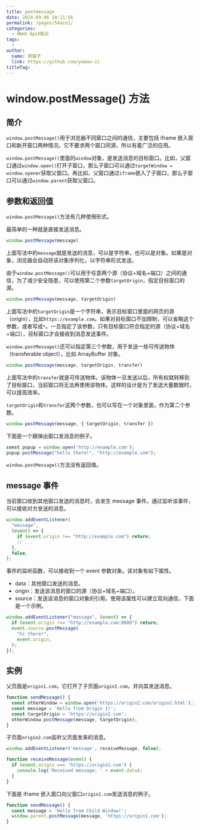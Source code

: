 ```yaml
---
title: postmessage
date: 2024-09-06 10:11:56
permalink: /pages/54ace1/
categories:
  - 《Web Api》笔记
tags:
  - 
author: 
  name: 夜猫子
  link: https://github.com/yemao-zi
titleTag: 
---
```

# window.postMessage() 方法

## 简介

`window.postMessage()`用于浏览器不同窗口之间的通信，主要包括 iframe 嵌入窗口和新开窗口两种情况。它不要求两个窗口同源，所以有着广泛的应用。

`window.postMessage()`里面的`window`对象，是发送消息的目标窗口。比如，父窗口通过`window.open()`打开子窗口，那么子窗口可以通过`targetWindow = window.opener`获取父窗口。再比如，父窗口通过`iframe`嵌入了子窗口，那么子窗口可以通过`window.parent`获取父窗口。

<!-- more -->

## 参数和返回值

`window.postMessage()`方法有几种使用形式。

最简单的一种就是直接发送消息。

```javascript
window.postMessage(message)
```

上面写法中的`message`就是发送的消息，可以是字符串，也可以是对象。如果是对象，浏览器会自动将该对象序列化，以字符串形式发送。

由于`window.postMessage()`可以用于任意两个源（协议+域名+端口）之间的通信，为了减少安全隐患，可以使用第二个参数`targetOrigin`，指定目标窗口的源。

```javascript
window.postMessage(message, targetOrigin)
```

上面写法中的`targetOrigin`是一个字符串，表示目标窗口里面的网页的源（origin），比如`https://example.com`。如果对目标窗口不加限制，可以省略这个参数，或者写成`*`。一旦指定了该参数，只有目标窗口符合指定的源（协议+域名+端口），目标窗口才会接收到消息发送事件。

`window.postMessage()`还可以指定第三个参数，用于发送一些可传送物体（transferable object），比如 ArrayBuffer 对象。

```javascript
window.postMessage(message, targetOrigin, transfer)
```

上面写法中的`transfer`就是可传送物体。该物体一旦发送以后，所有权就转移到了目标窗口，当前窗口将无法再使用该物体。这样的设计是为了发送大量数据时，可以提高效率。

`targetOrigin`和`transfer`这两个参数，也可以写在一个对象里面，作为第二个参数。

```javascript
window.postMessage(message, { targetOrigin, transfer })
```

下面是一个跟弹出窗口发消息的例子。

```javascript
const popup = window.open('http://example.com');
popup.postMessage("hello there!", "http://example.com");
```

`window.postMessage()`方法没有返回值。

## message 事件

当前窗口收到其他窗口发送的消息时，会发生 message 事件。通过监听该事件，可以接收对方发送的消息。

```javascript
window.addEventListener(
  "message",
  (event) => {
    if (event.origin !== "http://example.com") return;
    // ...
  },
  false,
);
```

事件的监听函数，可以接收到一个 event 参数对象。该对象有如下属性。

- data：其他窗口发送的消息。
- origin：发送该消息的窗口的源（协议+域名+端口）。
- source：发送该消息的窗口对象的引用，使用该属性可以建立双向通信，下面是一个示例。

```javascript
window.addEventListener("message", (event) => {
  if (event.origin !== "http://example.com:8080") return;
  event.source.postMessage(
    "hi there!",
    event.origin,
  );
});
```

## 实例

父页面是`origin1.com`，它打开了子页面`origin2.com`，并向其发送消息。

```javascript
function sendMessage() {
  const otherWindow = window.open('https://origin2.com/origin2.html');
  const message = 'Hello from Origin 1!';
  const targetOrigin = 'https://origin2.com';
  otherWindow.postMessage(message, targetOrigin);
}
```

子页面`origin2.com`监听父页面发来的消息。

```javascript
window.addEventListener('message', receiveMessage, false);

function receiveMessage(event) {
  if (event.origin === 'https://origin1.com') {
    console.log('Received message: ' + event.data);
  }
}
```

下面是 iframe 嵌入窗口向父窗口`origin1.com`发送消息的例子。

```javascript
function sendMessage() {
  const message = 'Hello from Child Window!';
  window.parent.postMessage(message, 'https://origin1.com');
}
```

